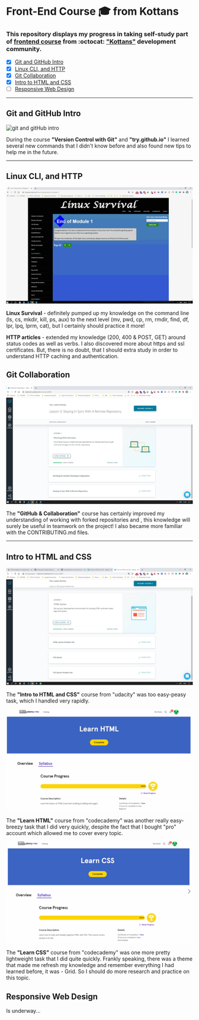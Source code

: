 # Front-End Course :mortar_board: from Kottans

### This repository displays my progress in taking self-study part of [frontend course](https://github.com/kottans/frontend) from :octocat: [**"Kottans"**](https://kottans.org) development community.

- [x] [Git and GitHub Intro](#git_intro)
- [x] [Linux CLI, and HTTP](#linux_cli_http)
- [x] [Git Collaboration](#git_collaboration)
- [x] [Intro to HTML and CSS](#html_css_intro)
- [ ] [Responsive Web Design](#responsive_web_design)

***

## <a name="git_intro">Git and GitHub Intro</a>

![git and gitHub intro](https://user-images.githubusercontent.com/29441499/95737940-1cecbc00-0c91-11eb-9d58-2872280c8d4a.jpg)

During the course **"Version Control with Git"** and **"try.github.io"** I learned several new commands that I didn't know before and also found new tips to help me in the future.

***

##  <a name="linux_cli_http">Linux CLI, and HTTP</a>

![linux survival](task_linux_cli/linux_survival.gif)

__Linux Survival__ - definitely pumped up my knowledge on the command line (ls, cs, mkdir, kill, ps, aux) to the next level (mv, pwd, cp, rm, rmdir, find, df, lpr, lpq, lprm, cat), but I certainly should practice it more! 

**HTTP articles** - extended my knowledge (200, 400 & POST, GET) around status codes as well as verbs. I also discovered more about https and ssl certificates. But, there is no doubt, that I should extra study in order to understand HTTP caching and authentication.  

## <a name="git_collaboration">Git Collaboration</a>

![git collaboration](task_git_collaboration/github_collaboration.jpg)

The **"GitHub & Collaboration"** course has certainly improved my understanding of working with forked repositories and , this knowledge will surely be useful in teamwork on the project! I also became more familiar with the CONTRIBUTING.md files.
***

## <a name="html_css_intro">Intro to HTML and CSS</a>

![intro to html and css](task_html_css_intro/intro_html_and_css.jpg)

The **"Intro to HTML and CSS"** course from "udacity" was too easy-peasy task, which I handled very rapidly.

![intro to html and css](task_html_css_intro/html.gif)

The **"Learn HTML"** course from "codecademy" was another really easy-breezy task that I did very quickly, despite the fact that I bought "pro" account which allowed me to cover every topic.

![intro to html and css](task_html_css_intro/css.gif)

The **"Learn CSS"** course from "codecademy" was one more pretty lightweight task that I did quite quickly. Frankly speaking, there was a theme that made me refresh my knowledge and remember everything I had learned before, it was - Grid. So I should do more research and practice on this topic.

## <a name="responsive_web_design">Responsive Web Design</a>

Is underway...
